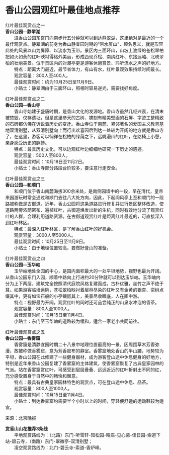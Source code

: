 # 香山公园观红叶最佳地点推荐  

红叶最佳观赏点之一  
**香山公园--静翠湖**  
&emsp;&emsp;进香山公园东宫门向南步行五分钟就可以到达静翠湖，这里绝对是最近的一个最佳观赏点。静翠湖的前身为香山静宜园时期的“带水屏山”，顾名思义，就是形容此处的风景以山为屏障、以流水为玉带。景区内三面环山，山坡上油绿的苍松翠柏把如火如荼的红叶映衬得格外美丽，形成西现乔松、南纳红叶、东接远岫、北映翠柏的壮丽美景。位于景区内的对瀑亭更是游客休憩赏景、聆听流水之声的好地方。   
&emsp;&emsp;特点：距离大门最近，最节省体力，有山有水，红叶景观效果持续时间最长。   
&emsp;&emsp;观赏容量：300人至400人。   
&emsp;&emsp;最佳观赏时间：约为10月25日至11月9日。   
&emsp;&emsp;小贴士：静翠湖由于三面环山，照相时容易逆光，需要找好角度。   
  
红叶最佳观赏点之二  
**香山公园--香山寺**  
&emsp;&emsp;香山寺始建于盛唐时期，是香山文化的发源地。香山寺虽然几经兴衰，在清末被焚毁，仅存遗址，但是这里参天的古树、镌刻有精美壁画的石屏、字迹工整精致的石碑都仿佛在诉说着历史的变迁。香山寺位于南麓，紧邻著名的爱国主义教育基地双清别墅，从双清别墅向上而行出欢喜园后到达一处较为开阔的地方就是香山寺了，在这里，游客可以徜徉在松柏的绿荫之下，远眺漫山的红叶，在路椅上小憩，亲身感受历史的脉搏。   
&emsp;&emsp;特点：最具历史文化，可以边观红叶边细细地研究一下历史的遗迹。   
&emsp;&emsp;观赏容量：500人至800人。   
&emsp;&emsp;最佳观赏时间：10月18日至11月2日。   
&emsp;&emsp;小贴士：香山寺部分路段台阶较多，要注意行走安全。   
  
红叶最佳观赏点之三  
**香山公园--和顺门**  
&emsp;&emsp;和顺门位于香山南麓海拔300余米处，是南侧园墙中的一段，早在清代，皇帝来园游玩时常会通过和顺门去往八大处方向，因此，下起阆风亭上至和顺门的一段路被称做是古御道。近年，香山公园将这条道路进行修复并进行景区整体改造，使道路两旁浓荫密布、遍植红叶，古御道焕发出新的生机，同时有效地分流了观赏红叶的人群，合理利用道路资源。在古御道观赏红叶是距离红叶最近的，可直接深入到红叶林区。   
&emsp;&emsp;特点：最深入红叶林区，是了解香山红叶的好机会。   
&emsp;&emsp;观赏容量：3000人至5000人。   
&emsp;&emsp;最佳观赏时间：10月25日至11月9日。   
&emsp;&emsp;小贴士：由于地理位置较高，要做好登山的准备。   
  
红叶最佳观赏点之四  
**香山公园--玉华岫**  
&emsp;&emsp;玉华岫地处全园的中心，是园内面积最大的一处平坦地势，视野也最为开阔。从香山公园东门入园，顺着中路向上行进约20分钟就可以到达玉华岫。玉华岫内分为上下两层，建筑完全按照清代庭院风格复建而成，古朴优雅，丝竹之声不绝于耳。如果游客临墙远眺，苍松翠柏映衬着层林尽染的红叶又有金黄的银杏、栾树点缀其中，更有如宝石般的小亭镶嵌其上，美景尽收眼底，人在画中游。   
&emsp;&emsp;特点：视野最为开阔，观赏红叶的同时还可品尝纯正的山泉水冲泡的香茶。   
&emsp;&emsp;观赏容量：800人至1000人。   
&emsp;&emsp;最佳观赏时间：10月15日至11月4日。   
&emsp;&emsp;小贴士：东门至玉华岫的道路较为缓和，适合一家老小共同前往。   
  
红叶最佳观赏点之五  
**香山公园--香雾窟**  
&emsp;&emsp;香雾窟是清静宜园时期二十八景中地理位置最高的一景，因周围草木芳香弥漫，故被称做香雾窟，意为芳香密布的静室。香雾窟地处香山的半山腰，地势较为平坦，香山公园在此修建了一些健身器材，成为游客登山途中休息健身的好地方，特别是近年来香山公园复建了香雾窟的主体建筑，使香雾窟恢复了古典皇家园林的气派。站在香雾窟赏红叶，可感受到层层叠叠、远远近近的红叶折射出不同的红，充分感受置身于自然中的畅快和惬意。   
&emsp;&emsp;特点：最具有古典皇家园林特色的观赏点，可在登山途中休息、品茶。   
&emsp;&emsp;观赏容量：800人至1000人。   
&emsp;&emsp;最佳观赏时间：10月15日至11月4日。   
&emsp;&emsp;小贴士：到达香雾窟约需要半个小时以上的时间，穿轻便舒适的运动鞋较为适宜。   
  
来源：北京晚报  
  
**赏香山山花推荐3条线**  
&emsp;&emsp;平地观赏路线为：（北路）东门-听雪轩-知松园-昭庙-见心斋-佳日园-索道下站-碧云寺，（南路）东门-翠微亭-双清别墅；  
&emsp;&emsp;凌空观赏路线为：北门-碧云寺-索道-香炉峰。